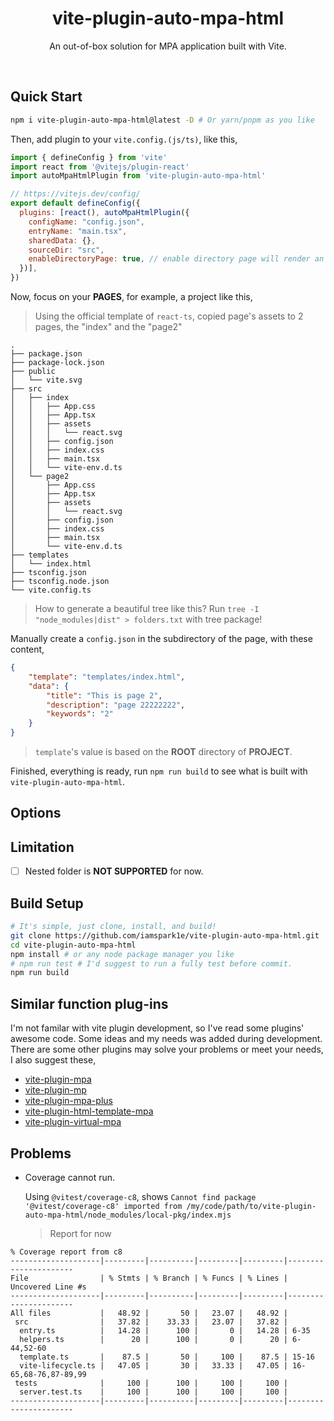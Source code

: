 <h1 align='center'>vite-plugin-auto-mpa-html</h1>

<p align='center'>An out-of-box solution for MPA application built with Vite.</p>
<br />

## Quick Start

```bash
npm i vite-plugin-auto-mpa-html@latest -D # Or yarn/pnpm as you like
```

Then, add plugin to your `vite.config.(js/ts)`, like this,

```javascript
import { defineConfig } from 'vite'
import react from '@vitejs/plugin-react'
import autoMpaHtmlPlugin from 'vite-plugin-auto-mpa-html'

// https://vitejs.dev/config/
export default defineConfig({
  plugins: [react(), autoMpaHtmlPlugin({
    configName: "config.json",
    entryName: "main.tsx",
    sharedData: {},
    sourceDir: "src",
    enableDirectoryPage: true, // enable directory page will render an directory page at "http://localhost:5173/", if you have an index, it will not be affect.
  })],
})

```

Now, focus on your __PAGES__, for example, a project like this,

> Using the official template of `react-ts`, copied page's assets to 2 pages, the "index" and the "page2"

```
.
├── package.json
├── package-lock.json
├── public
│   └── vite.svg
├── src
│   ├── index
│   │   ├── App.css
│   │   ├── App.tsx
│   │   ├── assets
│   │   │   └── react.svg
│   │   ├── config.json
│   │   ├── index.css
│   │   ├── main.tsx
│   │   └── vite-env.d.ts
│   └── page2
│       ├── App.css
│       ├── App.tsx
│       ├── assets
│       │   └── react.svg
│       ├── config.json
│       ├── index.css
│       ├── main.tsx
│       └── vite-env.d.ts
├── templates
│   └── index.html
├── tsconfig.json
├── tsconfig.node.json
└── vite.config.ts
```

> How to generate a beautiful tree like this? Run `tree -I "node_modules|dist" > folders.txt` with tree package!

Manually create a `config.json` in the subdirectory of the page, with these content,

```json
{
    "template": "templates/index.html",
    "data": {
        "title": "This is page 2",
        "description": "page 22222222",
        "keywords": "2"
    }
}
```

> `template`'s value is based on the __ROOT__ directory of __PROJECT__.

Finished, everything is ready, run `npm run build` to see what is built with `vite-plugin-auto-mpa-html`.

## Options

## Limitation

- [ ] Nested folder is __NOT SUPPORTED__ for now.

## Build Setup

```bash
# It's simple, just clone, install, and build!
git clone https://github.com/iamspark1e/vite-plugin-auto-mpa-html.git
cd vite-plugin-auto-mpa-html
npm install # or any node package manager you like
# npm run test # I'd suggest to run a fully test before commit.
npm run build
```

## Similar function plug-ins

I'm not familar with vite plugin development, so I've read some plugins' awesome code. Some ideas and my needs was added during development. There are some other plugins may solve your problems or meet your needs, I also suggest these,

- [vite-plugin-mpa](https://github.com/IndexXuan/vite-plugin-mpa)
- [vite-plugin-mp](https://github.com/zhuweiyou/vite-plugin-mp)
- [vite-plugin-mpa-plus](https://github.com/yzydeveloper/vite-plugin-mpa-plus)
- [vite-plugin-html-template-mpa](https://github.com/Miofly/vite-plugin-html-template-mpa)
- [vite-plugin-virtual-mpa](https://github.com/emosheeep/vite-plugin-virtual-mpa)

## Problems

- Coverage cannot run.

  Using `@vitest/coverage-c8`, shows `Cannot find package '@vitest/coverage-c8' imported from /my/code/path/to/vite-plugin-auto-mpa-html/node_modules/local-pkg/index.mjs`

  > Report for now

```
% Coverage report from c8
--------------------|---------|----------|---------|---------|----------------------
File                | % Stmts | % Branch | % Funcs | % Lines | Uncovered Line #s    
--------------------|---------|----------|---------|---------|----------------------
All files           |   48.92 |       50 |   23.07 |   48.92 |                      
 src                |   37.82 |    33.33 |   23.07 |   37.82 |                      
  entry.ts          |   14.28 |      100 |       0 |   14.28 | 6-35                 
  helpers.ts        |      20 |      100 |       0 |      20 | 6-44,52-60           
  template.ts       |    87.5 |       50 |     100 |    87.5 | 15-16                
  vite-lifecycle.ts |   47.05 |       30 |   33.33 |   47.05 | 16-65,68-76,87-89,99 
 tests              |     100 |      100 |     100 |     100 |                      
  server.test.ts    |     100 |      100 |     100 |     100 |                      
--------------------|---------|----------|---------|---------|----------------------
```